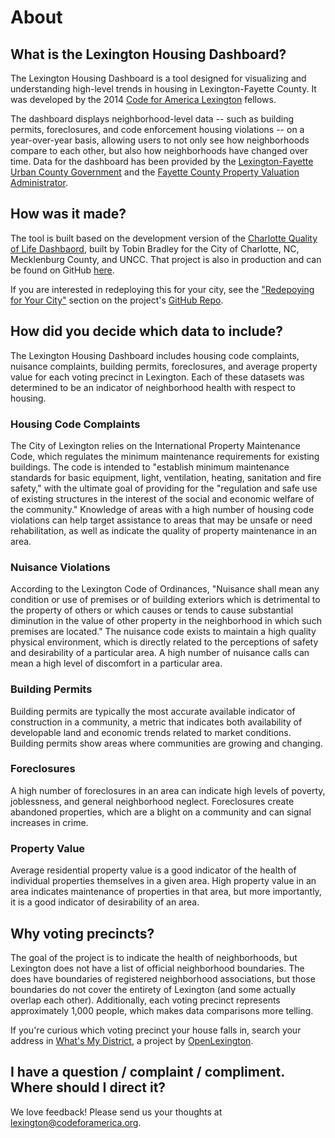 # About

## What is the Lexington Housing Dashboard?

The Lexington Housing Dashboard is a tool designed for visualizing and understanding high-level trends in housing in Lexington-Fayette County. It was developed by the 2014 [Code for America Lexington](http://www.codeforamerica.org/governments/lexington/) fellows.

The dashboard displays neighborhood-level data -- such as building permits, foreclosures, and code enforcement housing violations -- on a year-over-year basis, allowing users to not only see how neighborhoods compare to each other, but also how neighborhoods have changed over time. Data for the dashboard has been provided by the [Lexington-Fayette Urban County Government](http://lexingtonky.gov) and the [Fayette County Property Valuation Administrator](http://www.fayette-pva.com).

## How was it made?

The tool is built based on the development version of the [Charlotte Quality of Life Dashbaord](http://mcmap.org/qol/), built by Tobin Bradley for the City of Charlotte, NC, Mecklenburg County, and UNCC. That project is also in production and can be found on GitHub [here](http://github.com/tobinbradley/Mecklenburg-County-Quality-of-Life-Dashboard).

If you are interested in redeploying this for your city, see the ["Redepoying for Your City"](http://github.com/codeforamerica/lexington-qold#redeploying-for-your-city) section on the project's [GitHub Repo](http://github.com/codeforamerica/lexington-qold).

## How did you decide which data to include?

The Lexington Housing Dashboard includes housing code complaints, nuisance complaints, building permits, foreclosures, and average property value for each voting precinct in Lexington. Each of these datasets was determined to be an indicator of neighborhood health with respect to housing.

### Housing Code Complaints

The City of Lexington relies on the International Property Maintenance Code, which regulates the minimum maintenance requirements for existing buildings. The code is intended to "establish minimum maintenance standards for basic equipment, light, ventilation, heating, sanitation and fire safety," with the ultimate goal of providing for the "regulation and safe use of existing structures in the interest of the social and economic welfare of the community." Knowledge of areas with a high number of housing code violations can help target assistance to areas that may be unsafe or need rehabilitation, as well as indicate the quality of property maintenance in an area.

### Nuisance Violations

According to the Lexington Code of Ordinances, "Nuisance shall mean any condition or use of premises or of building exteriors which is detrimental to the property of others or which causes or tends to cause substantial diminution in the value of other property in the neighborhood in which such premises are located." The nuisance code exists to maintain a high quality physical environment, which is directly related to the perceptions of safety and desirability of a particular area. A high number of nuisance calls can mean a high level of discomfort in a particular area.

### Building Permits

Building permits are typically the most accurate available indicator of construction in a community, a metric that indicates both availability of developable land and economic trends related to market conditions. Building permits show areas where communities are growing and changing.

### Foreclosures

A high number of foreclosures in an area can indicate high levels of poverty, joblessness, and general neighborhood neglect. Foreclosures create abandoned properties, which are a blight on a community and can signal increases in crime.

### Property Value

Average residential property value is a good indicator of the health of individual properties themselves in a given area. High property value in an area indicates maintenance of properties in that area, but more importantly, it is a good indicator of desirability of an area.


## Why voting precincts?

The goal of the project is to indicate the health of neighborhoods, but Lexington does not have a list of official neighborhood boundaries. The does have boundaries of registered neighborhood associations, but those boundaries do not cover the entirety of Lexington (and some actually overlap each other). Additionally, each voting precinct represents approximately 1,000 people, which makes data comparisons more telling.

If you're curious which voting precinct your house falls in, search your address in [What's My District](http://whatsmydistrict.org), a project by [OpenLexington](http://openlexington.org).

## I have a question / complaint / compliment. Where should I direct it?


We love feedback! Please send us your thoughts at [lexington@codeforamerica.org](mailto:lexington+dashboard@codeforamerica.org).
